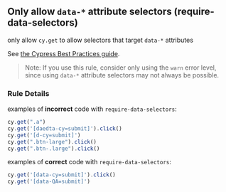 ## Only allow `data-*` attribute selectors (require-data-selectors)
only allow `cy.get` to allow selectors that target `data-*` attributes

See [the Cypress Best Practices guide](https://docs.cypress.io/guides/references/best-practices.html#Selecting-Elements).

> Note: If you use this rule, consider only using the `warn` error level, since using `data-*` attribute selectors may not always be possible.

### Rule Details

examples of **incorrect** code with `require-data-selectors`:
```js
cy.get(".a")
cy.get('[daedta-cy=submit]').click()
cy.get('[d-cy=submit]')
cy.get(".btn-large").click()
cy.get(".btn-.large").click()
```

examples of **correct** code with `require-data-selectors`:
```js
cy.get('[data-cy=submit]').click()
cy.get('[data-QA=submit]')
```
